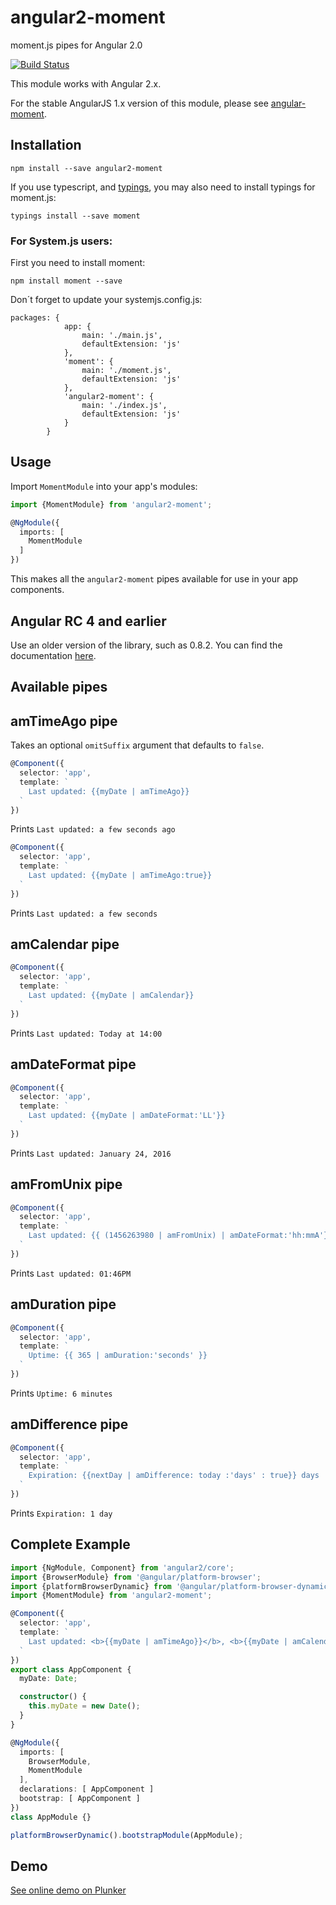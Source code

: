 # angular2-moment

moment.js pipes for Angular 2.0

[![Build Status](https://travis-ci.org/urish/angular2-moment.png?branch=master)](https://travis-ci.org/urish/angular2-moment)

This module works with Angular 2.x.

For the stable AngularJS 1.x version of this module, please see [angular-moment](https://github.com/urish/angular-moment).

Installation
------------

`npm install --save angular2-moment`

If you use typescript, and [typings](https://github.com/typings/typings), you may also need to install typings for moment.js:

`typings install --save moment`

### For System.js users:

First you need to install moment:

`npm install moment --save`

Don´t forget to update your systemjs.config.js:

```
packages: {
            app: {
                main: './main.js',
                defaultExtension: 'js'
            },
            'moment': {
                main: './moment.js',
                defaultExtension: 'js'
            },
            'angular2-moment': {
                main: './index.js',
                defaultExtension: 'js'
            }
        }
```

Usage
-----

Import `MomentModule` into your app's modules:

``` typescript
import {MomentModule} from 'angular2-moment';

@NgModule({
  imports: [
    MomentModule
  ]
})
```

This makes all the `angular2-moment` pipes available for use in your app components.

## Angular RC 4 and earlier

Use an older version of the library, such as 0.8.2. You can find the documentation 
[here](https://github.com/urish/angular2-moment/blob/3d67595ed8857347518258817e187bc0043fe9a4/README.md).

Available pipes
---------------

## amTimeAgo pipe
Takes an optional `omitSuffix` argument that defaults to `false`.

``` typescript
@Component({
  selector: 'app',
  template: `
    Last updated: {{myDate | amTimeAgo}}
  `
})
```

Prints `Last updated: a few seconds ago`

``` typescript
@Component({
  selector: 'app',
  template: `
    Last updated: {{myDate | amTimeAgo:true}}
  `
})
```

Prints `Last updated: a few seconds`

## amCalendar pipe

``` typescript
@Component({
  selector: 'app',
  template: `
    Last updated: {{myDate | amCalendar}}
  `
})
```

Prints `Last updated: Today at 14:00`

## amDateFormat pipe

``` typescript
@Component({
  selector: 'app',
  template: `
    Last updated: {{myDate | amDateFormat:'LL'}}
  `
})
```

Prints `Last updated: January 24, 2016`

## amFromUnix pipe

``` typescript
@Component({
  selector: 'app',
  template: `
    Last updated: {{ (1456263980 | amFromUnix) | amDateFormat:'hh:mmA'}}
  `
})
```

Prints `Last updated: 01:46PM`

## amDuration pipe

``` typescript
@Component({
  selector: 'app',
  template: `
    Uptime: {{ 365 | amDuration:'seconds' }}
  `
})
```

Prints `Uptime: 6 minutes`

## amDifference pipe

``` typescript
@Component({
  selector: 'app',
  template: `
    Expiration: {{nextDay | amDifference: today :'days' : true}} days
  `
})
```
Prints `Expiration: 1 day`

Complete Example
----------------

``` typescript
import {NgModule, Component} from 'angular2/core';
import {BrowserModule} from '@angular/platform-browser';
import {platformBrowserDynamic} from '@angular/platform-browser-dynamic';
import {MomentModule} from 'angular2-moment';

@Component({
  selector: 'app',
  template: `
    Last updated: <b>{{myDate | amTimeAgo}}</b>, <b>{{myDate | amCalendar}}</b>, <b>{{myDate | amDateFormat:'LL'}}</b>
  `
})
export class AppComponent {
  myDate: Date;

  constructor() {
    this.myDate = new Date();
  }
}

@NgModule({
  imports: [
    BrowserModule,
    MomentModule
  ],
  declarations: [ AppComponent ]
  bootstrap: [ AppComponent ]
})
class AppModule {}

platformBrowserDynamic().bootstrapModule(AppModule);
```

Demo
----

[See online demo on Plunker](http://plnkr.co/edit/ziBJ0mftSjnz0SrYPwbo?p=preview)
